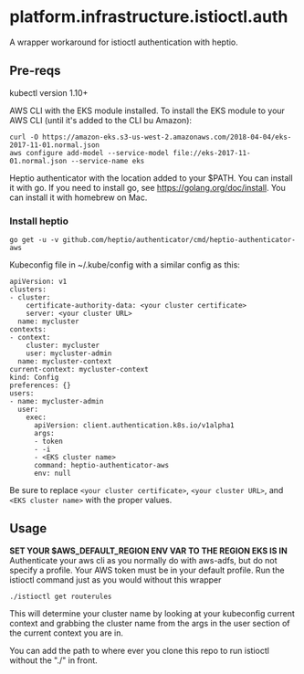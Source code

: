 # platform.infrastructure.istioctl.auth
A wrapper workaround for istioctl authentication with heptio.

## Pre-reqs
kubectl version 1.10+

AWS CLI with the EKS module installed. To install the EKS module to your AWS CLI (until it's added to the CLI bu Amazon):
```
curl -O https://amazon-eks.s3-us-west-2.amazonaws.com/2018-04-04/eks-2017-11-01.normal.json
aws configure add-model --service-model file://eks-2017-11-01.normal.json --service-name eks
```
Heptio authenticator with the location added to your $PATH. You can install it with go. If you need to install go, see https://golang.org/doc/install. You can install it with homebrew on Mac.

### Install heptio
```
go get -u -v github.com/heptio/authenticator/cmd/heptio-authenticator-aws
```
Kubeconfig file in ~/.kube/config with a similar config as this:
```
apiVersion: v1
clusters:
- cluster:
    certificate-authority-data: <your cluster certificate>
    server: <your cluster URL>
  name: mycluster
contexts:
- context:
    cluster: mycluster
    user: mycluster-admin
  name: mycluster-context
current-context: mycluster-context
kind: Config
preferences: {}
users:
- name: mycluster-admin
  user:
    exec:
      apiVersion: client.authentication.k8s.io/v1alpha1
      args:
      - token
      - -i
      - <EKS cluster name>
      command: heptio-authenticator-aws
      env: null
```

Be sure to replace ```<your cluster certificate>```, ```<your cluster URL>```, and ```<EKS cluster name>``` with the proper values.

## Usage

**SET YOUR $AWS_DEFAULT_REGION ENV VAR TO THE REGION EKS IS IN**
Authenticate your aws cli as you normally do with aws-adfs, but do not specify a profile. Your AWS token must be in your default profile. Run the istioctl command just as you would without this wrapper
```
./istioctl get routerules
```
This will determine your cluster name by looking at your kubeconfig current context and grabbing the cluster name from the args in the user section of the current context you are in.

You can add the path to where ever you clone this repo to run istioctl without the "./" in front.
